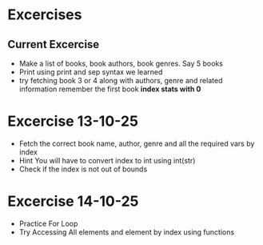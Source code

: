 # Excercises
## Current Excercise
- Make a list of books, book authors, book genres. Say 5 books 
- Print using print and sep syntax we learned
- try fetching book 3 or 4 along with authors, genre and related information remember the first book __index stats with 0__ 

# Excercise 13-10-25
- Fetch the correct book name, author, genre and all the required vars by index 
- Hint You will have to convert index to int using int(str)
- Check if the index is not out of bounds

# Excercise 14-10-25
- Practice For Loop
- Try Accessing All elements and element by index using functions